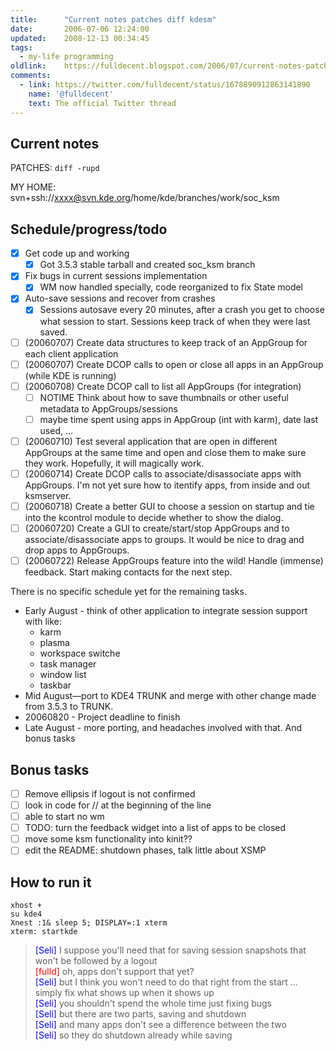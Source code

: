 ```yaml
---
title:		"Current notes patches diff kdesm"
date:		2006-07-06 12:24:00
updated:	2008-12-13 00:34:45
tags: 
  - my-life programming
oldlink:	https://fulldecent.blogspot.com/2006/07/current-notes-patches-diff-rupd-my.html
comments:
  - link: https://twitter.com/fulldecent/status/1678890912863141890
    name: '@fulldecent'
    text: The official Twitter thread
---
```


## Current notes

PATCHES: `diff -rupd`

MY HOME: svn+ssh://xxxx@svn.kde.org/home/kde/branches/work/soc_ksm

## Schedule/progress/todo

- [x] Get code up and working
  - [x] Got 3.5.3 stable tarball and created soc_ksm branch
- [x] Fix bugs in current sessions implementation
  - [x] WM now handled specially, code reorganized to fix State model
- [x] Auto-save sessions and recover from crashes
  - [x] Sessions autosave every 20 minutes, after a crash you get to choose what session to start. Sessions keep track of when they were last saved.
- [ ] (20060707) Create data structures to keep track of an AppGroup for each client application
- [ ] (20060707) Create DCOP calls to open or close all apps in an AppGroup (while KDE is running)
- [ ] (20060708) Create DCOP call to list all AppGroups (for integration)
  - [ ] NOTIME Think about how to save thumbnails or other useful metadata to AppGroups/sessions
  - [ ] maybe time spent using apps in AppGroup (int with karm), date last used, ...
- [ ] (20060710) Test several application that are open in different AppGroups at the same time and open and close them to make sure they work. Hopefully, it will magically work.
- [ ] (20060714) Create DCOP calls to associate/disassociate apps with AppGroups. I&apos;m not yet sure how to itentify apps, from inside and out ksmserver.
- [ ] (20060718) Create a better GUI to choose a session on startup and tie into the kcontrol module to decide whether to show the dialog.
- [ ] (20060720) Create a GUI to create/start/stop AppGroups and to associate/disassociate apps to groups. It would be nice to drag and drop apps to AppGroups.
- [ ] (20060722) Release AppGroups feature into the wild! Handle (immense) feedback. Start making contacts for the next step.<br>

There is no specific schedule yet for the remaining tasks.

* Early August - think of other application to integrate session support with like:
  * karm
  * plasma
  * workspace switche
  * task manager
  * window list
  * taskbar
* Mid August—port to KDE4 TRUNK and merge with other change made from 3.5.3 to TRUNK.   
* 20060820 - Project deadline to finish
* Late August - more porting, and headaches involved with that. And bonus tasks<br>

## Bonus tasks

- [ ] Remove ellipsis if logout is not confirmed
- [ ] look in code for // at the beginning of the line
- [ ] able to start no wm
- [ ] TODO: turn the feedback widget into a list of apps to be closed
- [ ] move some ksm functionality into kinit??
- [ ] edit the README: shutdown phases, talk little about XSMP

## How to run it

```
xhost +
su kde4
Xnest :1& sleep 5; DISPLAY=:1 xterm
xterm: startkde
```

> <span style="color:blue;">[Seli]</span> I suppose you&apos;ll need that for saving session snapshots that won&apos;t be followed by a logout<br />
> <span style="color:red;">[fulld]</span> oh, apps don&apos;t support that yet?<br />
> <span style="color:blue;">[Seli]</span> but I think you won&apos;t need to do that right from the start ... simply fix what shows up when it shows up<br />
> <span style="color:blue;">[Seli]</span> you shouldn&apos;t spend the whole time just fixing bugs<br />
> <span style="color:blue;">[Seli]</span> but there are two parts, saving and shutdown<br />
> <span style="color:blue;">[Seli]</span> and many apps don&apos;t see a difference between the two<br />
> <span style="color:blue;">[Seli]</span> so they do shutdown already while saving